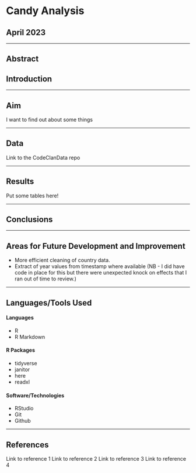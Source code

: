 # Candy Analysis
## April 2023

------------------------------------------------------------------------

## Abstract


## Introduction

------------------------------------------------------------------------

## Aim
I want to find out about some things

------------------------------------------------------------------------

## Data
Link to the CodeClanData repo

------------------------------------------------------------------------

## Results
Put some tables here!

------------------------------------------------------------------------

## Conclusions

------------------------------------------------------------------------

## Areas for Future Development and Improvement
- More efficient cleaning of country data.
- Extract of year values from timestamp where available (NB - I did have code 
in place for this but there were unexpected knock on effects that I ran out
of time to review.)

------------------------------------------------------------------------

## Languages/Tools Used

#### Languages

-   R
-   R Markdown

#### R Packages

-   tidyverse
-   janitor
-   here
-   readxl


#### Software/Technologies

-   RStudio
-   Git
-   Github

------------------------------------------------------------------------

## References
Link to reference 1 Link to reference 2 Link to reference 3 Link to reference 4